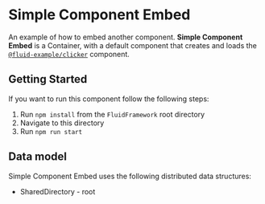 # Simple Component Embed

An example of how to embed another component. **Simple Component Embed** is a Container, with a default component
that creates and loads the [`@fluid-example/clicker`](../clicker/README.md) component.

## Getting Started

If you want to run this component follow the following steps:

1. Run `npm install` from the `FluidFramework` root directory
2. Navigate to this directory
3. Run `npm run start`

## Data model

Simple Component Embed uses the following distributed data structures:

- SharedDirectory - root
